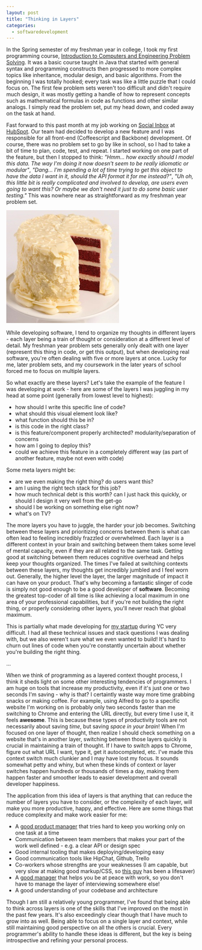 ```yaml
---
layout: post
title: "Thinking in Layers"
categories:
  - softwaredevelopment
---
```


In the Spring semester of my freshman year in college, I took my first programming course, [Introduction to Computers and Engineering Problem Solving](http://ocw.mit.edu/courses/civil-and-environmental-engineering/1-00-introduction-to-computers-and-engineering-problem-solving-spring-2012/). It was a basic course taught in Java that started with general syntax and programming constructs then progressed to more complex topics like inheritance, modular design, and basic algorithms. From the beginning I was totally hooked; every task was like a little puzzle that I could focus on. The first few problem sets weren't too difficult and didn't require much design, it was mostly getting a handle of how to represent concepts such as mathematical formulas in code as functions and other similar analogs. I simply read the problem set, put my head down, and coded away on the task at hand.

Fast forward to this past month at my job working on [Social Inbox](http://www.hubspot.com/products/social-inbox) at [HubSpot](http://hubspot.com). Our team had decided to develop a new feature and I was responsible for all front-end (Coffeescript and Backbone) development. Of course, there was no problem set to go by like in school, so I had to take a bit of time to plan, code, test, and repeat. I started working on one part of the feature, but then I stopped to think: _"Hmm... how exactly should I model this data. The way I'm doing it now doesn't seem to be really idiomatic or modular"_, _"Dang... I'm spending a lot of time trying to get this object to have the data I want in it, should the API format it for me instead?"_, _"Uh oh, this little bit is really complicated and involved to develop, are users even going to want this? Or maybe we don't need it just to do some basic user testing."_ This was nowhere near as straightforward as my freshman year problem set.

  
![Mmm, layers](/images/layercake.jpg)

While developing software, I tend to organize my thoughts in different layers - each layer being a train of thought or consideration at a different level of detail. My freshman year problem sets generally only dealt with one layer (represent this thing in code, or get this output), but when developing real software, you're often dealing with five or more layers at once. Lucky for me, later problem sets, and my coursework in the later years of school forced me to focus on multiple layers. 

So what exactly are these layers? Let's take the example of the feature I was developing at work - here are some of the layers I was juggling in my head at some point (generally from lowest level to highest):

  * how should I write this specific line of code?
  * what should this visual element look like?
  * what function should this be in?
  * is this code in the right class?
  * is this feature/component properly architected? modularity/separation of concerns
  * how am I going to deploy this?
  * could we achieve this feature in a completely different way (as part of another feature, maybe not even with code)

Some meta layers might be:

  * are we even making the right thing? do users want this?
  * am I using the right tech stack for this job?
  * how much technical debt is this worth? can I just hack this quickly, or should I design it very well from the get-go
  * should I be working on something else right now?
  * what's on TV?



The more layers you have to juggle, the harder your job becomes. Switching between these layers and prioritizing concerns between them is what can often lead to feeling incredibly frazzled or overwhelmed. Each layer is a different context in your brain and switching between them takes some level of mental capacity, even if they are all related to the same task. Getting good at switching between them reduces cognitive overhead and helps keep your thoughts organized. The times I've failed at switching contexts between these layers, my thoughts get incredibly jumbled and I feel worn out. Generally, the higher level the layer, the larger magnitude of impact it can have on your product. That's why becoming a fantastic slinger of code is simply not good enough to be a good developer of __software__. Becoming the greatest top-coder of all time is like achieving a local maximum in one area of your professional capabilities, but if you're not building the right thing, or properly considering other layers, you'll never reach that global maximum. 

This is partially what made developing for [my startup](http://microeval.com) during YC very difficult. I had all these technical issues and stack questions I was dealing with, but we also weren't sure what we even wanted to build! It's hard to churn out lines of code when you're constantly uncertain about whether you're building the right thing. 

…


When we think of programming as a layered context thought process, I think it sheds light on some other interesting tendencies of programmers. I am huge on tools that increase my productivity, even if it's just one or two seconds I'm saving - why is that? I certaintly waste way more time grabbing snacks or making coffee. For example, using Alfred to go to a specific website I'm working on is probably only two seconds faster than me switching to Chrome and entering the URL directly, but every time I use it, it feels __awesome__. This is because these types of productivity tools are not necessarily about saving _time_, but saving _space in your brain_! When I'm focused on one layer of thought, then realize I should check something on a website that's in another layer, switching between those layers quickly is crucial in maintaining a train of thought. If I have to switch apps to Chrome, figure out what URL I want, type it, get it autocompleted, etc. I've made this context switch much clunkier and I may have lost my focus. It sounds somewhat petty and whiny, but when these kinds of context or layer switches happen hundreds or thousands of times a day, making them happen faster and smoother leads to easier development and overall developer happiness.

The application from this idea of layers is that anything that can reduce the number of layers you have to consider, or the complexity of each layer, will make you more productive, happy, and effective. Here are some things that reduce complexity and make work easier for me:

* A [good product manager](http://www.startupproductmanager.com/) that tries hard to keep you working only on one task at a time
* Communication between team members that makes your part of the work well defined - e.g. a clear API or design spec
* Good internal tooling that makes deploying/developing easy
* Good communication tools like HipChat, Github, Trello
* Co-workers whose strengths are your weaknesses (I am capable, but very slow at making good markup/CSS, so [this guy](http://darowski.com/) has been a lifesaver)
* A [good manager](http://graysky.org/) that helps you be at peace with work, so you don't have to manage the layer of interviewing somewhere else!
* A good understanding of your codebase and architecture


Though I am still a relatively young programmer, I've found that being able to think across layers is one of the skills that I've improved on the most in the past few years. It's also exceedingly clear though that I have much to grow into as well. Being able to focus on a single layer and context, while still maintaining good perspective on all the others is crucial. Every programmer's ability to handle these ideas is different, but the key is being introspective and refining your personal process.


[jekyll-gh]: https://github.com/mojombo/jekyll
[jekyll]:    http://jekyllrb.com
